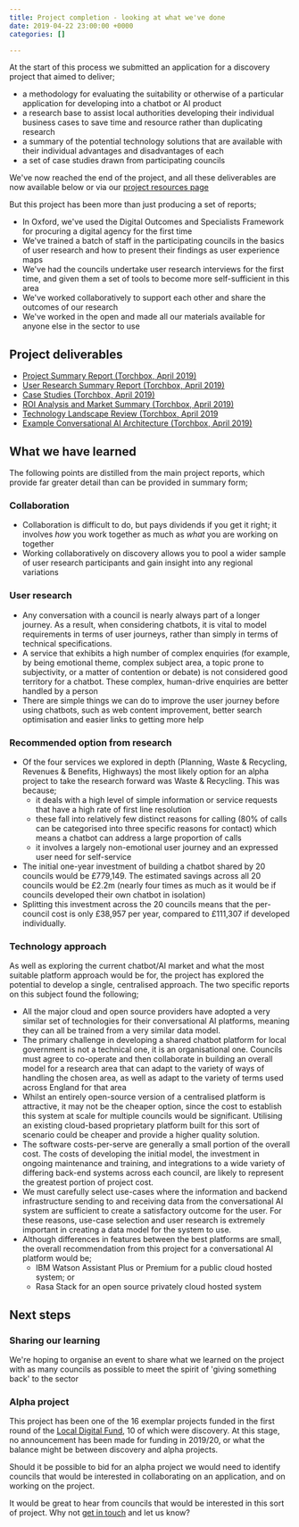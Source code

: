 ```yaml
---
title: Project completion - looking at what we've done
date: 2019-04-22 23:00:00 +0000
categories: []

---
```

At the start of this process we submitted an application for a discovery project that aimed to deliver;

* a methodology for evaluating the suitability or otherwise of a particular application for developing into a chatbot or AI product
* a research base to assist local authorities developing their individual business cases to save time and resource rather than duplicating research
* a summary of the potential technology solutions that are available with their individual advantages and disadvantages of each 
* a set of case studies drawn from participating councils

We've now reached the end of the project, and all these deliverables are now available below or via our [project resources page](https://localdigitalchatbots.github.io/project-resources/)

But this project has been more than just producing a set of reports;

* In Oxford, we've used the Digital Outcomes and Specialists Framework for procuring a digital agency for the first time
* We've trained a batch of staff in the participating councils in the basics of user research and how to present their findings as user experience maps
* We've had the councils undertake user research interviews for the first time, and given them a set of tools to become more self-sufficient in this area
* We've worked collaboratively to support each other and share the outcomes of our research
* We've worked in the open and made all our materials available for anyone else in the sector to use

## Project deliverables

* [Project Summary Report (Torchbox, April 2019)](https://localdigitalchatbots.github.io/uploads/Project%20Summary%20Report%20_%20April%202019%20_%20Council%20Chatbots%20_%20Torchbox%20(1).pdf "Project Summary Report _ April 2019 _ Council Chatbots _ Torchbox (1).pdf")
* [User Research Summary Report (Torchbox, April 2019)](https://localdigitalchatbots.github.io/uploads/User%20Research%20Summary%20Report%20_%20April%202019%20_%20Council%20Chatbots%20_%20Torchbox.pdf "User Research Summary Report _ April 2019 _ Council Chatbots _ Torchbox.pdf")
* [Case Studies (Torchbox, April 2019)](https://localdigitalchatbots.github.io/uploads/Case%20Studies%20_%20April%202019%20_%20Council%20Chatbots%20_%20Torchbox.pdf "Case Studies _ April 2019 _ Council Chatbots _ Torchbox.pdf")
* [ROI Analysis and Market Summary (Torchbox, April 2019)](https://localdigitalchatbots.github.io/uploads/ROI%20Analysis%20and%20Market%20Summary%20_%20April%202019%20_%20Council%20Chatbots%20_%20Torchbox.pdf "ROI Analysis and Market Summary _ April 2019 _ Council Chatbots _ Torchbox.pdf")
* [Technology Landscape Review (Torchbox, April 2019](https://localdigitalchatbots.github.io/uploads/Technology%20Landscape%20Review%20_%20April%202019%20_%20Council%20Chatbots%20_%20Torchbox.pdf "Technology Landscape Review _ April 2019 _ Council Chatbots _ Torchbox.pdf")
* [Example Conversational AI Architecture (Torchbox, April 2019)](https://localdigitalchatbots.github.io/uploads/Example%20Conversational%20AI%20Architecture%20_%20April%202019%20_%20Council%20Chatbots%20_%20Torchbox.pdf "Example Conversational AI Architecture _ April 2019 _ Council Chatbots _ Torchbox.pdf")

## What we have learned

The following points are distilled from the main project reports, which provide far greater detail than can be provided in summary form;

### Collaboration

* Collaboration is difficult to do, but pays dividends if you get it right; it involves _how_ you work together as much as _what_ you are working on together
* Working collaboratively on discovery allows you to pool a wider sample of user research participants and gain insight into any regional variations

### User research

* Any conversation with a council is nearly always part of a longer journey. As a result, when considering chatbots, it is vital to model requirements in terms of user journeys, rather than simply in terms of technical specifications.
* A service that exhibits a high number of complex enquiries (for example, by being emotional theme, complex subject area, a topic prone to subjectivity, or a matter of contention or debate) is not considered good territory for a chatbot. These complex, human-drive enquiries are better handled by a person
* There are simple things we can do to improve the user journey before using chatbots, such as web content improvement, better search optimisation and easier links to getting more help

### Recommended option from research

* Of the four services we explored in depth (Planning, Waste & Recycling, Revenues & Benefits, Highways) the most likely option for an alpha project to take the research forward was Waste & Recycling. This was  because;
  * it deals with a high level of simple information or service requests that have a high rate of first line resolution
  * these fall into relatively few distinct reasons for calling (80% of calls can be categorised into three specific reasons for contact) which means a chatbot can address a large proportion of calls
  * it involves a largely non-emotional user journey and an expressed user need for self-service 
* The initial one-year investment of building a chatbot shared by 20 councils would be £779,149. The estimated savings across all 20 councils would be £2.2m (nearly four times as much as it would be if councils developed their own chatbot in isolation)
* Splitting this investment across the 20 councils means that the per-council cost is only £38,957 per year, compared to £111,307 if developed individually.

### Technology approach

As well as exploring the current chatbot/AI market and what the most suitable platform approach would be for, the project has explored the potential to develop a single, centralised approach. The two specific reports on this subject found the following;

* All the major cloud and open source providers have adopted a very similar set of technologies for their conversational AI platforms, meaning they can all be trained from a very similar data model.
* The primary challenge in developing a shared chatbot platform for local government  is not a technical one, it is an organisational one. Councils must agree to co-operate and then collaborate in building an overall model for a research area that can adapt to the variety of ways of handling the chosen area, as well as adapt to the variety of terms used across England for that area
* Whilst an entirely open-source version of a centralised platform is attractive, it may not be the cheaper option, since the cost to establish this system at scale for multiple councils would be significant. Utilising an existing cloud-based proprietary platform built for this sort of scenario could be cheaper and provide a higher quality solution.
* The software costs-per-serve are generally a small portion of the overall cost. The costs of developing the initial model, the investment in ongoing maintenance and training, and integrations to a wide variety of differing back-end systems across each council, are likely to represent the greatest portion of project cost.
* We must carefully select use-cases where the information and backend infrastructure sending to and receiving data from the conversational AI system are sufficient to create a satisfactory outcome for the user. For these reasons, use-case selection and user research is extremely important in creating a data model for the system to use.
* Although differences in features between the best platforms are small, the overall recommendation from this project for a conversational AI platform would be;
  * IBM Watson Assistant Plus or Premium for a public cloud hosted system; or
  * Rasa Stack for an open source privately cloud hosted system

## Next steps

### Sharing our learning

We're hoping to organise an event to share what we learned on the project with as many councils as possible to meet the spirit of 'giving something back' to the sector

### Alpha project

This project has been one of the 16 exemplar projects funded in the first round of the [Local Digital Fund](https://localdigital.gov.uk/fund/), 10 of which were discovery.  At this stage, no announcement has been made for funding in 2019/20, or what the balance might be between discovery and alpha projects. 

Should it be possible to bid for an alpha project we would need to identify councils that would be interested in collaborating on an application, and on working on the project. 

It would be great to hear from councils that would be interested in this sort of project. Why not [get in touch](mailto:nlawrence@oxford.gov.uk) and let us know?